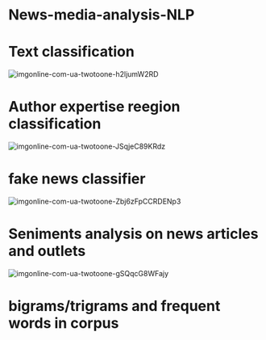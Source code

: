 # News-media-analysis-NLP

# Text classification

![imgonline-com-ua-twotoone-h2ljumW2RD](https://user-images.githubusercontent.com/114779060/218225026-838ad0f9-12b9-4694-9dab-e176b1fa4d64.jpg)

# Author expertise reegion classification 

![imgonline-com-ua-twotoone-JSqjeC89KRdz](https://user-images.githubusercontent.com/114779060/218225240-b489d644-fff5-4542-aeaa-675560952a4f.jpg)

# fake news classifier

![imgonline-com-ua-twotoone-Zbj6zFpCCRDENp3](https://user-images.githubusercontent.com/114779060/218225364-febaf505-5fa3-4ae3-96a5-84d2a086ba4b.jpg)

# Seniments analysis on news articles and outlets

![imgonline-com-ua-twotoone-gSQqcG8WFajy](https://user-images.githubusercontent.com/114779060/218225467-a8634166-a785-42f5-af57-8786dd481bd5.jpg)

# bigrams/trigrams and frequent words in corpus
